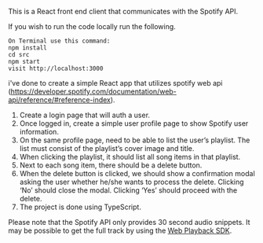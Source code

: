 This is a React front end client that communicates with the Spotify API.

If you wish to run the code locally run the following.

```
On Terminal use this command:
npm install
cd src
npm start
visit http://localhost:3000
```
i've done to create a simple React app that utilizes spotify web api (https://developer.spotify.com/documentation/web-api/reference/#reference-index).
1. Create a login page that will auth a user.
2. Once logged in, create a simple user profile page to show Spotify user information.
3. On the same profile page, need to be able to list the user’s playlist. The list must consist of the playlist’s cover image and title.
4. When clicking the playlist, it should list all song items in that playlist.
5. Next to each song item, there should be a delete button.
6. When the delete button is clicked, we should show a confirmation modal asking the user whether he/she wants to process the delete. Clicking ‘No’ should close the modal. Clicking ‘Yes’ should proceed with the delete.
7. The project is done using TypeScript.



Please note that the Spotify API only provides 30 second audio snippets. It may be possible to get the full track by using the [Web Playback SDK](https://beta.developer.spotify.com/documentation/web-playback-sdk/).
